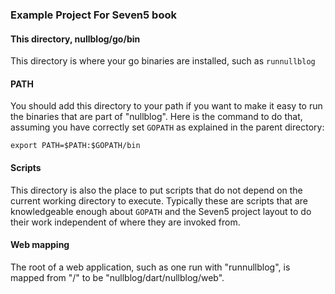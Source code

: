 ### Example Project For Seven5 book

#### This directory, nullblog/go/bin

This directory is where your go binaries are installed, such as `runnullblog`

#### PATH

You should add this directory to your path if you want to make it easy to run the binaries that are
part of "nullblog".  Here is the command to do that, assuming you have correctly set `GOPATH` as
explained in the parent directory:

```
export PATH=$PATH:$GOPATH/bin
```

#### Scripts

This directory is also the place to put scripts that do not depend on the current working directory
to execute.  Typically these are scripts that are knowledgeable enough about `GOPATH` and the Seven5
project layout to do their work independent of where they are invoked from.

#### Web mapping

The root of a web application, such as one run with "runnullblog", is mapped 
from "/" to be "nullblog/dart/nullblog/web".
